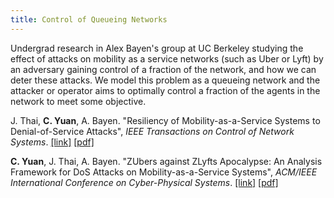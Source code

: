 ```yaml
---
title: Control of Queueing Networks
---
```


Undergrad research in Alex Bayen's group at UC Berkeley studying the effect of
attacks on mobility as a service networks (such as Uber or Lyft) by an adversary
gaining control of a fraction of the network, and how we can deter these
attacks. We model this problem as a queueing network and the attacker or
operator aims to optimally control a fraction of the agents in the network to
meet some objective.

J. Thai,  **C. Yuan**, A. Bayen. "Resiliency of Mobility-as-a-Service Systems
to Denial-of-Service Attacks", _IEEE Transactions on Control of Network Systems_.
[\[link\]](https://ieeexplore.ieee.org/document/7574290)
[\[pdf\]](/assets/pdfs/IEEE_TNCS_submission.pdf)

**C. Yuan**, J. Thai, A. Bayen. "ZUbers against ZLyfts Apocalypse: An Analysis
Framework for DoS Attacks on Mobility-as-a-Service Systems", _ACM/IEEE
International Conference on Cyber-Physical Systems_.
[\[link\]](https://ieeexplore.ieee.org/document/7479132/citations#citations)
[\[pdf\]](/assets/pdfs/ICCPS16_submission.pdf)
